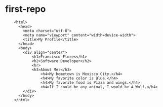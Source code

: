 # first-repo
<!DOCTYPE html>
		<html>
		  <head>
			<meta charset="utf-8">
			<meta name="viewport" content="width=device-width">
			<title>My Profile</title>
		  </head>
		  <body>
			<div align="center">
				<h1>Francisco Flores</h1>
				<h2>Software Developer</h2>
				<hr>
				<h3>About Me:</h3>
					<h4>My hometown is Mexisco City.</h4>
					<h4>My favorite color is Blue.</h4>
					<h4>My favorite food is Pizza and wings.</h4>
					<h4>If I could be any animal, I would be A Wolf.</h4>
			</div>
		  </body>
		</html>